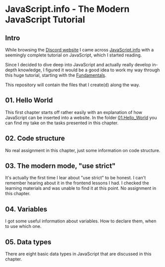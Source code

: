# JavaScript.info - The Modern JavaScript Tutorial

## Intro

While browsing the [Discord website](https://discord.com/) I came 
across [JavaScript.info](https://javascript.info/) with a seemingly complete 
tutorial on JavaScript, which I started reading.

Since I decided to dive deep into JavaScript and actually really develop
in-depth knowledge, I figured it would be a good idea to work my way through 
this huge tutorial, starting with the [Fundamentals](https://javascript.info/first-steps).

This repository will contain the files that I create(d) along the way.


## 01. Hello World

This first chapter starts off rather easily with an explanation of how 
JavaScript can be inserted into a website. 
In the folder [01.Hello_World](01.Hello_World) 
you can find my take on the tasks presented in this chapter.


## 02. Code structure

No real assignment in this chapter, just some information on code structure.


## 03. The modern mode, "use strict"

It's actually the first time I lear about "use strict" to be honest. 
I can't remember hearing about it in the frontend lessons I had.
I checked the learning materials and was unable to find it at this point.
No assignment in this chapter.


## 04. Variables

I got some useful information about variables. How to declare them, when to use
which one.


## 05. Data types

There are eight basic data types in JavaScript that are discussed in this chapter.

